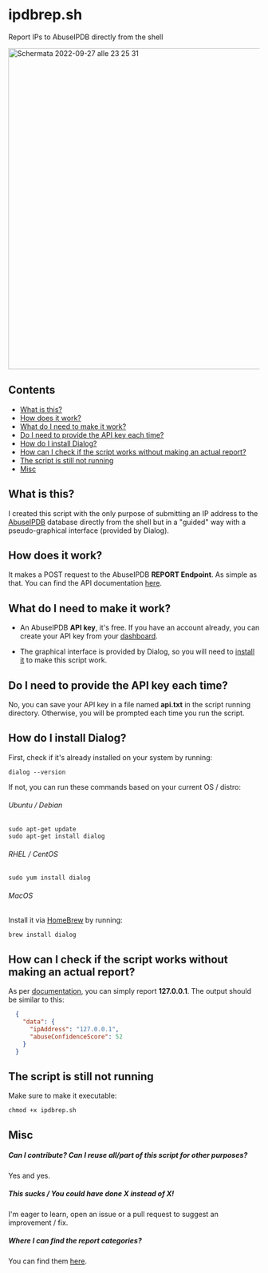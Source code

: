# ipdbrep.sh
Report IPs to AbuseIPDB directly from the shell

<img width="642" alt="Schermata 2022-09-27 alle 23 25 31" src="https://user-images.githubusercontent.com/49495410/192638837-9d0448a6-8583-4f12-82ba-9fda6346d485.png">

## Contents
- [What is this?](#what-is-this)
- [How does it work?](#how-does-it-work)
- [What do I need to make it work?](#what-do-i-need-to-make-it-work)
- [Do I need to provide the API key each time?](#do-i-need-to-provide-the-api-key-each-time)
- [How do I install Dialog?](how-do-i-install-dialog)
- [How can I check if the script works without making an actual report?](#how-can-i-check-if-the-script-works-without-making-an-actual-report)
- [The script is still not running](#the-script-is-still-not-running)
- [Misc](#misc)

## What is this?
I created this script with the only purpose of submitting an IP address to the [AbuseIPDB](https://abuseipdb.com) database directly from the shell but in a "guided" way with a pseudo-graphical interface (provided by Dialog).

## How does it work?
It makes a POST request to the AbuseIPDB **REPORT Endpoint**. As simple as that. You can find the API documentation [here](https://docs.abuseipdb.com/#report-endpoint).

## What do I need to make it work?
- An AbuseIPDB **API key**, it's free. If you have an account already, you can create your API key from your [dashboard](https://www.abuseipdb.com/account/api).

- The graphical interface is provided by Dialog, so you will need to [install it](#how-do-i-install-dialog) to make this script work.

## Do I need to provide the API key each time?
No, you can save your API key in a file named **api.txt** in the script running directory. Otherwise, you will be prompted each time you run the script.

## How do I install Dialog?
First, check if it's already installed on your system by running:
```shell
dialog --version
```
If not, you can run these commands based on your current OS / distro:

###### Ubuntu / Debian
```shell
sudo apt-get update
sudo apt-get install dialog
```

###### RHEL / CentOS
```shell
sudo yum install dialog
```

###### MacOS
Install it via [HomeBrew](https://docs.brew.sh/Installation) by running:
```shell
brew install dialog
```

## How can I check if the script works without making an actual report?
As per [documentation](https://docs.abuseipdb.com/#test-ip-addresses), you can simply report **127.0.0.1**. The output should be similar to this:
```json
  {
    "data": {
      "ipAddress": "127.0.0.1",
      "abuseConfidenceScore": 52
    }
  }
```

## The script is still not running
Make sure to make it executable:
```shell
chmod +x ipdbrep.sh
```

## Misc

##### Can I contribute? Can I reuse all/part of this script for other purposes?
Yes and yes.

##### This sucks / You could have done X instead of X!
I'm eager to learn, open an issue or a  pull request to suggest an improvement / fix.

##### Where I can find the report categories?
You can find them [here](https://www.abuseipdb.com/categories).
